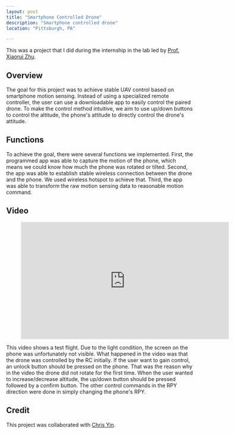 ```yaml
---
layout: post
title: "Smartphone Controlled Drone"
description: "Smartphone controlled drone"
location: "Pittsburgh, PA"

---
```


This was a project that I did during the internship in the lab led by [Prof. Xiaorui Zhu](https://scholar.google.com/citations?user=S11Nv9EAAAAJ&hl=en).

## Overview
The goal for this project was to achieve stable UAV control based on smartphone motion sensing. Instead of using a specialized remote controller, the user can use a downloadable app to easily control the paired drone. To make the control method intuitive, we aim to use up/down buttons to control the altitude, the phone's attitude to directly control the drone's attitude.

## Functions
To achieve the goal, there were several functions we implemented. First, the programmed app was able to capture the motion of the phone, which means we could know how much the phone was rotated or tilted. Second, the app was able to establish stable wireless connection between the drone and the phone. We used wireless hotspot to achieve that. Third, the app was able to transform the raw motion sensing data to reasonable motion command.  


## Video
<figure class="video_container">
  <iframe width="560" height="315" src="https://www.youtube.com/embed/5MQbwDau5tc" frameborder="0" allow="accelerometer; autoplay; encrypted-media; gyroscope; picture-in-picture" allowfullscreen></iframe>
</figure>
This video shows a test flight. Due to the light condition, the screen on the phone was unfortunately not visible. What happened in the video was that the drone was controlled by the RC initially. If the user want to gain control, an unlock button should be pressed on the phone. That was the reason why in the video the drone did not rotate for the first time. When the user wanted to increase/decrease altitude, the up/down button should be pressed followed by a confirm button. The other control commands in the RPY direction were done in simply changing the phone's RPY. 

## Credit
This project was collaborated with [Chris Yin](https://github.com/ChrisYin).
